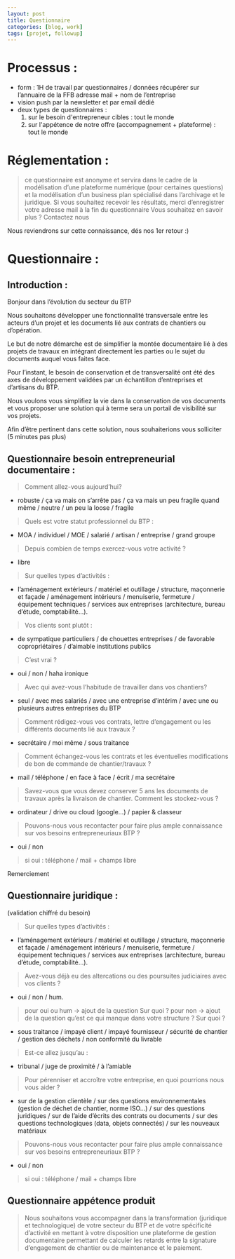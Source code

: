 ```yaml
---
layout: post
title: Questionnaire
categories: [blog, work]
tags: [projet, followup]
--- 
```

# Processus :

- form : 1H de travail par questionnaires / données récupérer sur l’annuaire de la FFB adresse mail + nom de l’entreprise 
- vision push par la newsletter et par email dédié
- deux types de questionnaires : 
	1. sur le besoin d'entrepreneur cibles : tout le monde
	2. sur l'appétence de notre offre (accompagnement + plateforme) : tout le monde


<!-- readmore -->

# Réglementation :

> ce questionnaire est anonyme et servira dans le cadre de la modélisation d’une plateforme numérique (pour certaines questions) et la modélisation d’un business plan spécialisé dans l’archivage et le juridique.
> Si vous souhaitez recevoir les résultats, merci d’enregistrer votre adresse mail à la fin du questionnaire
> Vous souhaitez en savoir plus ? Contactez nous

Nous reviendrons sur cette connaissance, dés nos 1er retour :)

# Questionnaire :

## Introduction :

Bonjour dans l’évolution du secteur du BTP 

Nous souhaitons développer une fonctionnalité transversale entre les acteurs d’un projet et les documents lié aux contrats de chantiers ou d’opération.

Le but de notre démarche est de simplifier la montée documentaire lié à des projets de travaux en intégrant directement les parties ou le sujet du documents  auquel vous faites face. 

Pour l’instant, le besoin de conservation et de transversalité ont été des axes de développement validées par un échantillon d’entreprises et d’artisans du BTP.

Nous voulons vous simplifiez la vie dans la conservation de vos documents et vous proposer une solution qui à terme sera un portail de visibilité sur vos projets.

Afin d’être pertinent dans cette solution, nous souhaiterions vous solliciter (5 minutes pas plus) 


## Questionnaire besoin entrepreneurial documentaire : 

> Comment allez-vous aujourd’hui? 
- robuste / ça va mais on s’arrête pas / ça va mais un peu fragile quand même / neutre / un peu la loose / fragile
> Quels est votre statut professionnel du BTP : 
- MOA / individuel / MOE / salarié / artisan / entreprise / grand groupe 
> Depuis combien de temps exercez-vous votre activité ?
- libre
> Sur quelles types d’activités :
- l’aménagement extérieurs / matériel et outillage / structure, maçonnerie et façade / aménagement intérieurs / menuiserie, fermeture / équipement techniques / services aux entreprises (architecture, bureau d’étude, comptabilité…).
> Vos clients sont plutôt :
- de sympatique particuliers / de chouettes entreprises / de favorable copropriétaires / d’aimable institutions publics
> C’est vrai ? 
- oui / non / haha ironique
> Avec qui avez-vous l’habitude de travailler dans vos chantiers?
- seul / avec mes salariés / avec une entreprise d’intérim / avec une ou plusieurs autres entreprises du BTP 
> Comment rédigez-vous vos contrats, lettre d’engagement ou les différents documents lié aux travaux ?
- secrétaire / moi même / sous traitance
> Comment échangez-vous les contrats et les éventuelles modifications de bon de commande de chantier/travaux ?
- mail / téléphone / en face à face / écrit / ma secrétaire
> Savez-vous que vous devez conserver 5 ans les documents de travaux après la livraison de chantier. Comment les stockez-vous ?
- ordinateur / drive ou cloud (google…) / papier & classeur
> Pouvons-nous vous recontacter pour faire plus ample connaissance sur vos besoins entrepreneuriaux BTP ?
- oui / non 
> si oui : téléphone / mail + champs libre

Remerciement

## Questionnaire juridique : 
(validation chiffré du besoin)

> Sur quelles types d’activités :
- l’aménagement extérieurs / matériel et outillage / structure, maçonnerie et façade / aménagement intérieurs / menuiserie, fermeture / équipement techniques / services aux entreprises (architecture, bureau d’étude, comptabilité…).
> Avez-vous déjà eu des altercations ou des poursuites judiciaires avec vos clients ?
- oui / non / hum.
> pour oui ou hum -> ajout de la question Sur quoi ?
> pour non -> ajout de la question qu’est ce qui manque dans votre structure ?
> Sur quoi ?
- sous traitance / impayé client / impayé fournisseur / sécurité de chantier / gestion des déchets / non conformité du livrable
> Est-ce allez jusqu’au :
- tribunal / juge de proximité / à l’amiable 
> Pour pérenniser et accroître votre entreprise, en quoi pourrions nous vous aider ? 
- sur de la gestion clientèle / sur des questions environnementales (gestion de déchet de chantier, norme ISO…) / sur des questions juridiques / sur de l’aide d’écrits des contrats ou documents / sur des questions technologiques (data, objets connectés) / sur les nouveaux matériaux
> Pouvons-nous vous recontacter pour faire plus ample connaissance sur vos besoins entrepreneuriaux BTP ?
- oui / non 
> si oui : téléphone / mail + champs libre

## Questionnaire appétence produit 

> Nous souhaitons vous accompagner dans la transformation (juridique et technologique) de votre secteur du BTP et de votre spécificité d’activité en mettant à votre disposition une plateforme de gestion documentaire permettant de calculer les retards entre la signature d’engagement de chantier ou de maintenance et le paiement. 